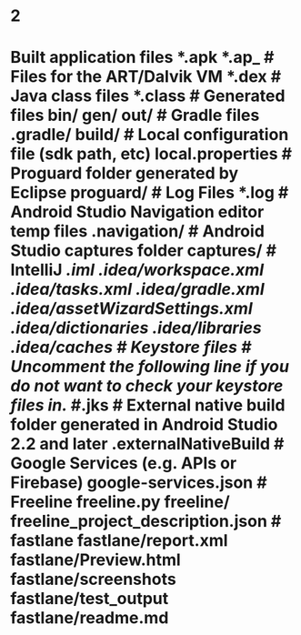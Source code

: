 # 2
# Built application files *.apk *.ap_  # Files for the ART/Dalvik VM *.dex  # Java class files *.class  # Generated files bin/ gen/ out/  # Gradle files .gradle/ build/  # Local configuration file (sdk path, etc) local.properties  # Proguard folder generated by Eclipse proguard/  # Log Files *.log  # Android Studio Navigation editor temp files .navigation/  # Android Studio captures folder captures/  # IntelliJ *.iml .idea/workspace.xml .idea/tasks.xml .idea/gradle.xml .idea/assetWizardSettings.xml .idea/dictionaries .idea/libraries .idea/caches  # Keystore files # Uncomment the following line if you do not want to check your keystore files in. #*.jks  # External native build folder generated in Android Studio 2.2 and later .externalNativeBuild  # Google Services (e.g. APIs or Firebase) google-services.json  # Freeline freeline.py freeline/ freeline_project_description.json  # fastlane fastlane/report.xml fastlane/Preview.html fastlane/screenshots fastlane/test_output fastlane/readme.md

